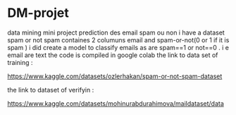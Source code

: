 # DM-projet
data mining mini project prediction des email spam ou non
i have a dataset spam or not spam     containes 2 columuns  email and spam-or-not(0 or 1 if it is spam ) i did create a model to classify emails as are spam==1 or not==0 . i e  email are text
the code is compiled in google colab 
the link to data set of training :

https://www.kaggle.com/datasets/ozlerhakan/spam-or-not-spam-dataset

 the link to dataset of verifyin :
 
 https://www.kaggle.com/datasets/mohinurabdurahimova/maildataset/data
 
